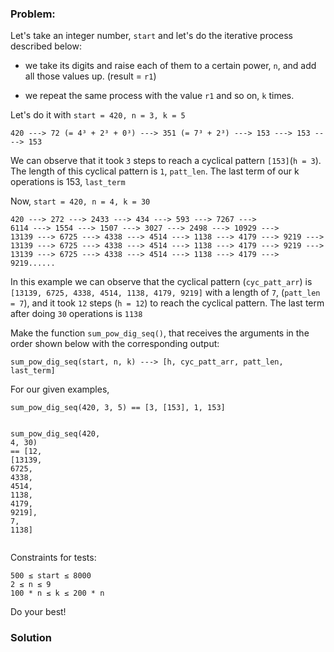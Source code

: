 ### Problem:
<p>Let&apos;s take an integer number, <code>start</code> and let&apos;s do the iterative process described below:</p>
<ul>
<li><p>we take its digits and raise each of them to a certain power, <code>n</code>, and add all those values up. (result = <code>r1</code>)</p>
</li>
<li><p>we repeat the same process with the value <code>r1</code> and so on, <code>k</code> times.</p>
</li>
</ul>
<p>Let&apos;s do it with <code>start = 420, n = 3, k = 5</code></p>
<pre><code>420 ---&gt; 72 (= 4&#xB3; + 2&#xB3; + 0&#xB3;) ---&gt; 351 (= 7&#xB3; + 2&#xB3;) ---&gt; 153 ---&gt; 153 ----&gt; 153</code></pre><p>We can observe that it took <code>3</code> steps to reach a cyclical pattern <code>[153]</code>(<code>h = 3</code>). The length of this cyclical pattern is <code>1</code>, <code>patt_len</code>. The last term of our k operations is 153, <code>last_term</code></p>
<p>Now, <code>start = 420, n = 4, k = 30</code></p>
<pre><code>420 ---&gt; 272 ---&gt; 2433 ---&gt; 434 ---&gt; 593 ---&gt; 7267 ---&gt;
6114 ---&gt; 1554 ---&gt; 1507 ---&gt; 3027 ---&gt; 2498 ---&gt; 10929 ---&gt;
13139 ---&gt; 6725 ---&gt; 4338 ---&gt; 4514 ---&gt; 1138 ---&gt; 4179 ---&gt; 9219 ---&gt; 
13139 ---&gt; 6725 ---&gt; 4338 ---&gt; 4514 ---&gt; 1138 ---&gt; 4179 ---&gt; 9219 ---&gt; 
13139 ---&gt; 6725 ---&gt; 4338 ---&gt; 4514 ---&gt; 1138 ---&gt; 4179 ---&gt; 9219......</code></pre><p>In this example we can observe that the cyclical pattern (<code>cyc_patt_arr</code>) is <code>[13139, 6725, 4338, 4514, 1138, 4179, 9219]</code> with a length of <code>7</code>, (<code>patt_len = 7</code>), and it took <code>12</code> steps (<code>h = 12</code>) to reach the cyclical pattern. The last term after doing <code>30</code> operations is <code>1138</code></p>
<p>Make the function <code>sum_pow_dig_seq()</code>, that receives the arguments in the order shown below with the corresponding output:</p>
<pre><code class="language-python">sum_pow_dig_seq(start, n, k) ---&gt; [h, cyc_patt_arr, patt_len, last_term]</code></pre>
<pre style="display: none;"><code class="language-haskell"><span class="hljs-title">sumPowDigSeq</span> start  n  k <span class="hljs-comment">---&gt; (h, cyc_patt_arr, patt_len, last_term)</span></code></pre>
<p>For our given examples, </p>
<pre><code class="language-python">sum_pow_dig_seq(<span class="hljs-number">420</span>, <span class="hljs-number">3</span>, <span class="hljs-number">5</span>) == [<span class="hljs-number">3</span>, [<span class="hljs-number">153</span>], <span class="hljs-number">1</span>, <span class="hljs-number">153</span>]

sum_pow_dig_seq(<span class="hljs-number">420</span>, <span class="hljs-number">4</span>, <span class="hljs-number">30</span>) == [<span class="hljs-number">12</span>, [<span class="hljs-number">13139</span>, <span class="hljs-number">6725</span>, <span class="hljs-number">4338</span>, <span class="hljs-number">4514</span>, <span class="hljs-number">1138</span>, <span class="hljs-number">4179</span>, <span class="hljs-number">9219</span>], <span class="hljs-number">7</span>, <span class="hljs-number">1138</span>]</code></pre>
<pre style="display: none;"><code class="language-haskell"><span class="hljs-title">sumPowDigSeq</span> <span class="hljs-number">420</span>  <span class="hljs-number">3</span>  <span class="hljs-number">5</span>  == (<span class="hljs-number">3</span>, [<span class="hljs-number">153</span>], <span class="hljs-number">1</span>, <span class="hljs-number">153</span>)

<span class="hljs-title">sumPowDigSeq</span> <span class="hljs-number">420</span>  <span class="hljs-number">4</span>  <span class="hljs-number">30</span> == (<span class="hljs-number">12</span>, [<span class="hljs-number">13139</span>, <span class="hljs-number">6725</span>, <span class="hljs-number">4338</span>, <span class="hljs-number">4514</span>, <span class="hljs-number">1138</span>, <span class="hljs-number">4179</span>, <span class="hljs-number">9219</span>], <span class="hljs-number">7</span>, <span class="hljs-number">1138</span>)</code></pre>
<p>Constraints for tests:</p>
<pre><code>500 &#x2264; start &#x2264; 8000
2 &#x2264; n &#x2264; 9
100 * n &#x2264; k &#x2264; 200 * n</code></pre><p>Do your best!</p>

### Solution